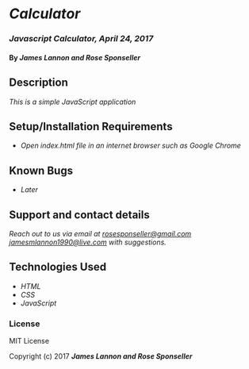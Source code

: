 # _Calculator_

### _Javascript Calculator, April 24, 2017_

#### By _**James Lannon and Rose Sponseller**_

## Description

_This is a simple JavaScript application_

## Setup/Installation Requirements

* _Open index.html file in an internet browser such as Google Chrome_

## Known Bugs

* _Later_

## Support and contact details

_Reach out to us via email at rosesponseller@gmail.com  jamesmlannon1990@live.com with suggestions._

## Technologies Used

* _HTML_
* _CSS_
* _JavaScript_

### License

MIT License

Copyright (c) 2017 **_James Lannon and Rose Sponseller_**

